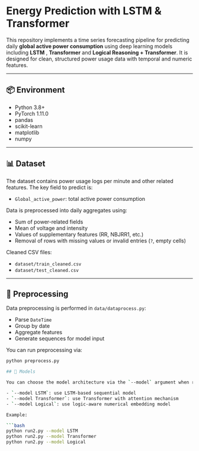 # Energy Prediction with LSTM & Transformer

This repository implements a time series forecasting pipeline for predicting daily **global active power consumption** using deep learning models including **LSTM** , **Transformer** and **Logical Reasoning + Transformer**. It is designed for clean, structured power usage data with temporal and numeric features.

---

## 📦 Environment

- Python 3.8+
- PyTorch 1.11.0
- pandas
- scikit-learn
- matplotlib
- numpy

---

## 📊 Dataset

The dataset contains power usage logs per minute and other related features. The key field to predict is:

- `Global_active_power`: total active power consumption

Data is preprocessed into daily aggregates using:
- Sum of power-related fields
- Mean of voltage and intensity
- Values of supplementary features (RR, NBJRR1, etc.)
- Removal of rows with missing values or invalid entries (`?`, empty cells)

Cleaned CSV files:
- `dataset/train_cleaned.csv`
- `dataset/test_cleaned.csv`

---

## 🧪 Preprocessing

Data preprocessing is performed in `data/dataprocess.py`:
- Parse `DateTime`
- Group by date
- Aggregate features
- Generate sequences for model input

You can run preprocessing via:

```bash
python preprocess.py

## 🧠 Models

You can choose the model architecture via the `--model` argument when running the script:

- `--model LSTM`: use LSTM-based sequential model
- `--model Transformer`: use Transformer with attention mechanism
- `--model Logical`: use logic-aware numerical embedding model

Example:

```bash
python run2.py --model LSTM
python run2.py --model Transformer
python run2.py --model Logical


